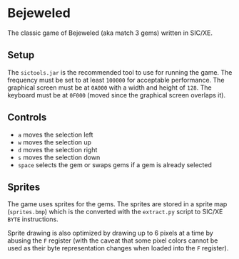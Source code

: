 # Bejeweled

The classic game of Bejeweled (aka match 3 gems) written in SIC/XE.

## Setup
The `sictools.jar` is the recommended tool to use for running the game.
The frequency must be set to at least `100000` for acceptable performance.
The graphical screen must be at `0A000` with a width and height of `128`.
The keyboard must be at `0F000` (moved since the graphical screen overlaps it).

## Controls
- `a` moves the selection left
- `w` moves the selection up
- `d` moves the selection right
- `s` moves the selection down
- `space` selects the gem or swaps gems if a gem is already selected

## Sprites
The game uses sprites for the gems. The sprites are stored in a sprite map (`sprites.bmp`) which is the converted with the `extract.py` script to SIC/XE `BYTE` instructions.

Sprite drawing is also optimized by drawing up to 6 pixels at a time by abusing the `F` register (with the caveat that some pixel colors cannot be used as their byte representation changes when loaded into the `F` register).